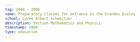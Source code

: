 ```yaml
---
tag: 2004 - 2006
name: Preparatory Classes for entrance in the Grandes Ecoles
school: Lycée Albert Schweitzer
description: Section Mathematics and Physics.
timestamp: 2004
type: education
---
```

